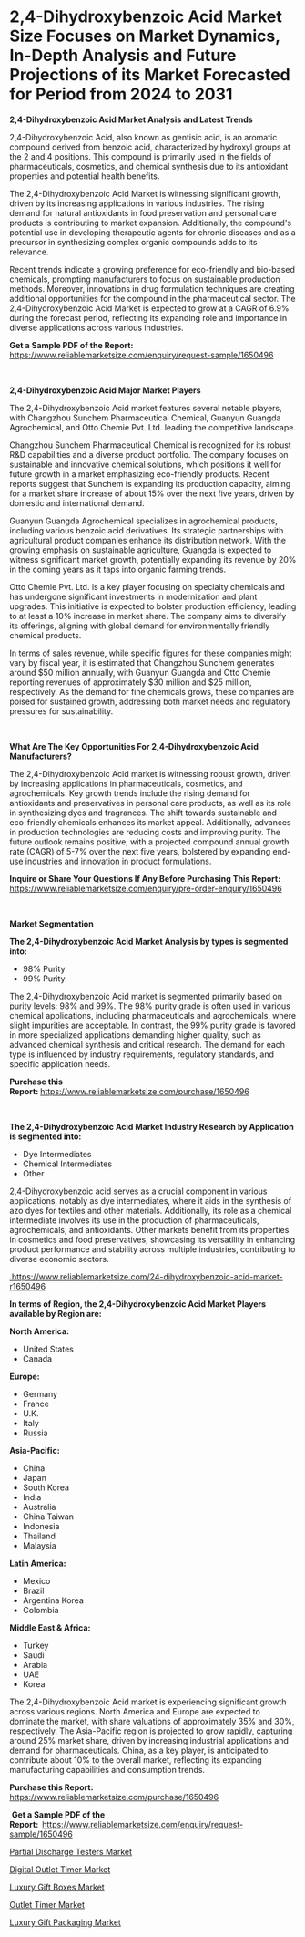 <p><h1>2,4-Dihydroxybenzoic Acid Market Size Focuses on Market Dynamics, In-Depth Analysis and Future Projections of its Market Forecasted for Period from 2024 to 2031</h1></p><p><strong>2,4-Dihydroxybenzoic Acid Market Analysis and Latest Trends</strong></p>
<p><p>2,4-Dihydroxybenzoic Acid, also known as gentisic acid, is an aromatic compound derived from benzoic acid, characterized by hydroxyl groups at the 2 and 4 positions. This compound is primarily used in the fields of pharmaceuticals, cosmetics, and chemical synthesis due to its antioxidant properties and potential health benefits.</p><p>The 2,4-Dihydroxybenzoic Acid Market is witnessing significant growth, driven by its increasing applications in various industries. The rising demand for natural antioxidants in food preservation and personal care products is contributing to market expansion. Additionally, the compound's potential use in developing therapeutic agents for chronic diseases and as a precursor in synthesizing complex organic compounds adds to its relevance.</p><p>Recent trends indicate a growing preference for eco-friendly and bio-based chemicals, prompting manufacturers to focus on sustainable production methods. Moreover, innovations in drug formulation techniques are creating additional opportunities for the compound in the pharmaceutical sector. The 2,4-Dihydroxybenzoic Acid Market is expected to grow at a CAGR of 6.9% during the forecast period, reflecting its expanding role and importance in diverse applications across various industries.</p></p>
<p><strong>Get a Sample PDF of the Report:&nbsp;</strong> <a href="https://www.reliablemarketsize.com/enquiry/request-sample/1650496?utm_campaign=1131&utm_medium=2&utm_source=Github&utm_content=ia&utm_term=26092024&utm_id=24-dihydroxybenzoic-acid">https://www.reliablemarketsize.com/enquiry/request-sample/1650496</a></p>
<p>&nbsp;</p>
<p><strong>2,4-Dihydroxybenzoic Acid Major Market Players</strong></p>
<p><p>The 2,4-Dihydroxybenzoic Acid market features several notable players, with Changzhou Sunchem Pharmaceutical Chemical, Guanyun Guangda Agrochemical, and Otto Chemie Pvt. Ltd. leading the competitive landscape. </p><p>Changzhou Sunchem Pharmaceutical Chemical is recognized for its robust R&D capabilities and a diverse product portfolio. The company focuses on sustainable and innovative chemical solutions, which positions it well for future growth in a market emphasizing eco-friendly products. Recent reports suggest that Sunchem is expanding its production capacity, aiming for a market share increase of about 15% over the next five years, driven by domestic and international demand.</p><p>Guanyun Guangda Agrochemical specializes in agrochemical products, including various benzoic acid derivatives. Its strategic partnerships with agricultural product companies enhance its distribution network. With the growing emphasis on sustainable agriculture, Guangda is expected to witness significant market growth, potentially expanding its revenue by 20% in the coming years as it taps into organic farming trends.</p><p>Otto Chemie Pvt. Ltd. is a key player focusing on specialty chemicals and has undergone significant investments in modernization and plant upgrades. This initiative is expected to bolster production efficiency, leading to at least a 10% increase in market share. The company aims to diversify its offerings, aligning with global demand for environmentally friendly chemical products.</p><p>In terms of sales revenue, while specific figures for these companies might vary by fiscal year, it is estimated that Changzhou Sunchem generates around $50 million annually, with Guanyun Guangda and Otto Chemie reporting revenues of approximately $30 million and $25 million, respectively. As the demand for fine chemicals grows, these companies are poised for sustained growth, addressing both market needs and regulatory pressures for sustainability.</p></p>
<p>&nbsp;</p>
<p><strong>What Are The Key Opportunities For 2,4-Dihydroxybenzoic Acid Manufacturers?</strong></p>
<p><p>The 2,4-Dihydroxybenzoic Acid market is witnessing robust growth, driven by increasing applications in pharmaceuticals, cosmetics, and agrochemicals. Key growth trends include the rising demand for antioxidants and preservatives in personal care products, as well as its role in synthesizing dyes and fragrances. The shift towards sustainable and eco-friendly chemicals enhances its market appeal. Additionally, advances in production technologies are reducing costs and improving purity. The future outlook remains positive, with a projected compound annual growth rate (CAGR) of 5-7% over the next five years, bolstered by expanding end-use industries and innovation in product formulations.</p></p>
<p><strong>Inquire or Share Your Questions If Any Before Purchasing This Report:</strong> <a href="https://www.reliablemarketsize.com/enquiry/pre-order-enquiry/1650496?utm_campaign=1131&utm_medium=2&utm_source=Github&utm_content=ia&utm_term=26092024&utm_id=24-dihydroxybenzoic-acid">https://www.reliablemarketsize.com/enquiry/pre-order-enquiry/1650496</a></p>
<p>&nbsp;</p>
<p><strong>Market Segmentation</strong></p>
<p><strong>The 2,4-Dihydroxybenzoic Acid Market Analysis by types is segmented into:</strong></p>
<p><ul><li>98% Purity</li><li>99% Purity</li></ul></p>
<p><p>The 2,4-Dihydroxybenzoic Acid market is segmented primarily based on purity levels: 98% and 99%. The 98% purity grade is often used in various chemical applications, including pharmaceuticals and agrochemicals, where slight impurities are acceptable. In contrast, the 99% purity grade is favored in more specialized applications demanding higher quality, such as advanced chemical synthesis and critical research. The demand for each type is influenced by industry requirements, regulatory standards, and specific application needs.</p></p>
<p><strong>Purchase this Report:&nbsp;</strong><a href="https://www.reliablemarketsize.com/purchase/1650496?utm_campaign=1131&utm_medium=2&utm_source=Github&utm_content=ia&utm_term=26092024&utm_id=24-dihydroxybenzoic-acid">https://www.reliablemarketsize.com/purchase/1650496</a></p>
<p>&nbsp;</p>
<p><strong>The 2,4-Dihydroxybenzoic Acid Market Industry Research by Application is segmented into:</strong></p>
<p><ul><li>Dye Intermediates</li><li>Chemical Intermediates</li><li>Other</li></ul></p>
<p><p>2,4-Dihydroxybenzoic acid serves as a crucial component in various applications, notably as dye intermediates, where it aids in the synthesis of azo dyes for textiles and other materials. Additionally, its role as a chemical intermediate involves its use in the production of pharmaceuticals, agrochemicals, and antioxidants. Other markets benefit from its properties in cosmetics and food preservatives, showcasing its versatility in enhancing product performance and stability across multiple industries, contributing to diverse economic sectors.</p></p>
<p><a href="https://www.reliablemarketsize.com/24-dihydroxybenzoic-acid-market-r1650496?utm_campaign=1131&utm_medium=2&utm_source=Github&utm_content=ia&utm_term=26092024&utm_id=24-dihydroxybenzoic-acid">&nbsp;https://www.reliablemarketsize.com/24-dihydroxybenzoic-acid-market-r1650496</a></p>
<p><strong>In terms of Region, the 2,4-Dihydroxybenzoic Acid Market Players available by Region are:</strong></p>
<p>
    <p> <strong> North America: </strong>
        <ul>
            <li>United States</li>
            <li>Canada</li>
        </ul>
        </p> 
    <p> <strong> Europe: </strong>
        <ul>
            <li>Germany</li>
            <li>France</li>
            <li>U.K.</li>
            <li>Italy</li>
            <li>Russia</li>
        </ul>
        </p> 
    <p> <strong> Asia-Pacific: </strong>
        <ul>
            <li>China</li>
            <li>Japan</li>
            <li>South Korea</li>
            <li>India</li>
            <li>Australia</li>
            <li>China Taiwan</li>
            <li>Indonesia</li>
            <li>Thailand</li>
            <li>Malaysia</li>
        </ul>
        </p> 
    <p> <strong> Latin America: </strong>
        <ul>
            <li>Mexico</li>
            <li>Brazil</li>
            <li>Argentina Korea</li>
            <li>Colombia</li>
        </ul>
        </p> 
    <p> <strong> Middle East & Africa: </strong>
        <ul>
            <li>Turkey</li>
            <li>Saudi</li>
            <li>Arabia</li>
            <li>UAE</li>
            <li>Korea</li>
        </ul>
    </p>
    </p>
<p><p>The 2,4-Dihydroxybenzoic Acid market is experiencing significant growth across various regions. North America and Europe are expected to dominate the market, with share valuations of approximately 35% and 30%, respectively. The Asia-Pacific region is projected to grow rapidly, capturing around 25% market share, driven by increasing industrial applications and demand for pharmaceuticals. China, as a key player, is anticipated to contribute about 10% to the overall market, reflecting its expanding manufacturing capabilities and consumption trends.</p></p>
<p><strong>Purchase this Report: </strong><a href="https://www.reliablemarketsize.com/purchase/1650496?utm_campaign=1131&utm_medium=2&utm_source=Github&utm_content=ia&utm_term=26092024&utm_id=24-dihydroxybenzoic-acid">https://www.reliablemarketsize.com/purchase/1650496</a></p>
<p>&nbsp;<strong>Get a Sample PDF of the Report:&nbsp;&nbsp;</strong><a href="https://www.reliablemarketsize.com/enquiry/request-sample/1650496?utm_campaign=1131&utm_medium=2&utm_source=Github&utm_content=ia&utm_term=26092024&utm_id=24-dihydroxybenzoic-acid">https://www.reliablemarketsize.com/enquiry/request-sample/1650496</a></p>
<p><strong></strong></p>
<p><p><a href="https://www.linkedin.com/pulse/partial-discharge-testers-market-size-growing-cagr-87-report-4jlzf?trackingId=rKNA5wpcT%2BSaFj9l2qrXjA%3D%3D&utm_campaign=1131&utm_medium=2&utm_source=Github&utm_content=ia&utm_term=26092024&utm_id=24-dihydroxybenzoic-acid">Partial Discharge Testers Market</a></p><p><a href="https://issuu.com/reportprime-2/docs/digital-outlet-timer-market-size-20_17c29d4af34702?utm_campaign=1131&utm_medium=2&utm_source=Github&utm_content=ia&utm_term=26092024&utm_id=24-dihydroxybenzoic-acid">Digital Outlet Timer Market</a></p><p><a href="https://www.linkedin.com/pulse/luxury-gift-boxes-market-trends-strategic-insights-2024-2031-qk0tf?trackingId=J%2FHFXQlSRiaiLfLX9lDlOQ%3D%3D&utm_campaign=1131&utm_medium=2&utm_source=Github&utm_content=ia&utm_term=26092024&utm_id=24-dihydroxybenzoic-acid">Luxury Gift Boxes Market</a></p><p><a href="https://issuu.com/reportprime-2/docs/outlet-timer-market-size-2030.pptx_6bd5e5c7b770c9?utm_campaign=1131&utm_medium=2&utm_source=Github&utm_content=ia&utm_term=26092024&utm_id=24-dihydroxybenzoic-acid">Outlet Timer Market</a></p><p><a href="https://www.linkedin.com/pulse/future-insights-luxury-gift-packaging-market-trends-regional-u94ke?trackingId=X8NHZn6%2BRlOEWjcMfPAx%2BQ%3D%3D&utm_campaign=1131&utm_medium=2&utm_source=Github&utm_content=ia&utm_term=26092024&utm_id=24-dihydroxybenzoic-acid">Luxury Gift Packaging Market</a></p></p>